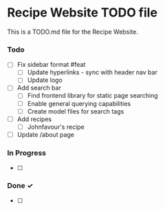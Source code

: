 # Recipe Website TODO file

This is a TODO.md file for the Recipe Website.

### Todo

- [ ] Fix sidebar format #feat
  - [ ] Update hyperlinks - sync with header nav bar
  - [ ] Update logo
- [ ] Add search bar
  - [ ] Find frontend library for static page searching
  - [ ] Enable general querying capabilities
  - [ ] Create model files for search tags
- [ ] Add recipes
  - [ ] Johnfavour's recipe
- [ ] Update /about page

### In Progress

- [ ]

### Done ✓

- [ ]
